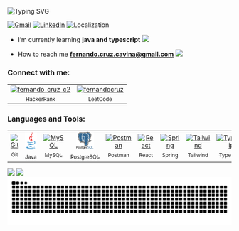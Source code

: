 <img src="https://readme-typing-svg.herokuapp.com?font=Fira+Code&size=25&pause=1000&width=435&height=40&lines=%3E+Greetings%2C+devs!++%3D);%3E+I'm+Fernando+Cruz+%CB%99%E1%B5%95%CB%99+%E2%8A%B9+" alt="Typing SVG" />

[![Gmail](https://img.shields.io/badge/Gmail-D14836?style=for-the-badge&logo=gmail&logoColor=white)](mailto:fernando.cruz.cavina@gmail.com)
[![LinkedIn](https://img.shields.io/badge/LinkedIn-0A66C2?style=for-the-badge&logo=linkedin&logoColor=white)](https://www.linkedin.com/in/fernando-cruz-cavina)
![Localization]( https://custom-icon-badges.demolab.com/badge/SP-BRAZIL-brightgreen?style=for-the-badge&logo=location&logoColor=white)

- I’m currently learning **java and typescript** <img src= "https://media1.giphy.com/media/EMItNuVu9Qi2NPblnN/giphy.webp?cid=ecf05e476naq1f1l15wfauobgsp59d8hotsxmxrczt623rdf&ep=v1_stickers_search&rid=giphy.webp&ct=s" width="25"/> 

- How to reach me **fernando.cruz.cavina@gmail.com** <img src="https://media2.giphy.com/media/v1.Y2lkPTc5MGI3NjExbWp0dzFpMmw4cXZkb3liMGlrcDZzYW5zaXJxbHcxNjllajRocGZkMiZlcD12MV9pbnRlcm5hbF9naWZfYnlfaWQmY3Q9cw/7NgYelDPXmzbzxrKsj/giphy.gif" width="30"/>


<h3 align="left">Connect with me:</h3>
<table>
  <tr>
    <td align="center">
      <a href="https://www.hackerrank.com/fernando_cruz_c2" target="blank" rel="noreferrer">
        <img src="https://raw.githubusercontent.com/rahuldkjain/github-profile-readme-generator/master/src/images/icons/Social/hackerrank.svg" height="40" width="40" alt="fernando_cruz_c2"/><br/>
        <sub>HackerRank</sub>
      </a>
    </td>
    <td align="center">
      <a href="https://www.leetcode.com/fernandocruz" target="blank" rel="noreferrer">
        <img src="https://raw.githubusercontent.com/rahuldkjain/github-profile-readme-generator/master/src/images/icons/Social/leet-code.svg" height="40" width="40" alt="fernandocruz"/><br/>
        <sub>LeetCode</sub>
      </a>
    </td>
  </tr>
</table>


<h3 align="left">Languages and Tools:</h3>
<table>
  <tr>
    <td align="center">
      <a href="https://git-scm.com/" target="_blank" rel="noreferrer">
        <img src="https://www.vectorlogo.zone/logos/git-scm/git-scm-icon.svg" width="40" height="40" alt="Git"/><br/>
        <sub>Git</sub>
      </a>
    </td>
    <td align="center">
      <a href="https://www.java.com" target="_blank" rel="noreferrer">
        <img src="https://raw.githubusercontent.com/devicons/devicon/master/icons/java/java-original.svg" width="40" height="40" alt="Java"/><br/>
        <sub>Java</sub>
      </a>
    </td>
    <td align="center">
      <a href="https://www.mysql.com/" target="_blank" rel="noreferrer">
        <img src="https://images.icon-icons.com/3053/PNG/512/mysql_workbench_macos_bigsur_icon_189924.png" width="40" height="40" alt="MySQL"/><br/>
        <sub>MySQL</sub>
      </a>
    </td>
    <td align="center">
      <a href="https://www.postgresql.org" target="_blank" rel="noreferrer">
        <img src="https://raw.githubusercontent.com/devicons/devicon/master/icons/postgresql/postgresql-original-wordmark.svg" width="40" height="40" alt="PostgreSQL"/><br/>
        <sub>PostgreSQL</sub>
      </a>
    </td>
    <td align="center">
      <a href="https://postman.com" target="_blank" rel="noreferrer">
        <img src="https://www.svgrepo.com/show/354202/postman-icon.svg" width="40" height="40" alt="Postman"/><br/>
        <sub>Postman</sub>
      </a>
    </td>
    <td align="center">
      <a href="https://reactjs.org/" target="_blank" rel="noreferrer">
        <img src="https://cdn4.iconfinder.com/data/icons/logos-3/600/React.js_logo-512.png" width="40" height="40" alt="React"/><br/>
        <sub>React</sub>
      </a>
    </td>
    <td align="center">
      <a href="https://spring.io/" target="_blank" rel="noreferrer">
        <img src="https://static-00.iconduck.com/assets.00/spring-icon-1024x1023-ljxx8bf7.png" width="40" height="40" alt="Spring"/><br/>
        <sub>Spring</sub>
      </a>
    </td>
    <td align="center">
      <a href="https://tailwindcss.com/" target="_blank" rel="noreferrer">
        <img src="https://encrypted-tbn0.gstatic.com/images?q=tbn:ANd9GcTSDKn3vA2YUbXzN0ZC3gALWJ08gJN-Drl15w&s" width="40" height="40" alt="Tailwind"/><br/>
        <sub>Tailwind</sub>
      </a>
    </td>
    <td align="center">
      <a href="https://www.typescriptlang.org/" target="_blank" rel="noreferrer">
        <img src="https://cdn-icons-png.flaticon.com/256/5968/5968381.png" width="40" height="40" alt="TypeScript"/><br/>
        <sub>TypeScript</sub>
      </a>
    </td>
    <td align="center">
      <a href="https://www.docker.com/" target="_blank" rel="noreferrer">
        <img src="https://cdn-icons-png.flaticon.com/512/919/919853.png" width="40" height="40" alt="Docker"/><br/>
        <sub>Docker</sub>
      </a>
    </td>
    <td align="center">
      <a href="https://redis.io" target="_blank" rel="noreferrer">
        <img src="https://static-00.iconduck.com/assets.00/redis-icon-2048x1749-sfqcx1af.png" width="40" height="40" alt="Redis"/><br/>
        <sub>Redis</sub>
      </a>
    </td>
  </tr>
</table>


<div >
  <picture align="right">
  <source
    srcset="https://github-readme-stats.vercel.app/api?username=fernandocruzcavina&show_icons=true&hide=prs&theme=dark&bg_color=000&border_color=30A3DC&icon_color=30A3DC&title_color=E94D5F&text_color=FFF"
    media="(prefers-color-scheme: dark)"
  />
  <source
    srcset="https://github-readme-stats.vercel.app/api?username=fernandocruzcavina&show_icons=true&hide=prs&cache_seconds=86400&theme=ambient_gradient"
    media="(prefers-color-scheme: light), (prefers-color-scheme: no-preference)"
  />
  <img src="https://github-readme-stats.vercel.app/api?username=fernandocruzcavina&show_icons=true" />
</picture>
<picture align="right">
  <source
    srcset="https://github-readme-stats.vercel.app/api/top-langs?username=fernandocruzcavina&show_icons=true&theme=dark&bg_color=000&border_color=30A3DC&title_color=E94D5F&text_color=FFF&layout=compact"
    media="(prefers-color-scheme: dark)"
  />
  <source
    srcset="https://github-readme-stats.vercel.app/api/top-langs?username=fernandocruzcavina&show_icons=true&cache_seconds=86400&theme=ambient_gradient&layout=compact"
    media="(prefers-color-scheme: light), (prefers-color-scheme: no-preference)"
  />
  <img src="https://github-readme-stats.vercel.app/api?username=fernandocruzcavina&show_icons=true" />
</picture>
</div>


<picture align="center">
  <source 
    media="(prefers-color-scheme: dark)" 
    srcset="https://raw.githubusercontent.com/FernandoCruzCavina/FernandoCruzCavina/output/github-contribution-grid-snake-dark.svg"
  />
  <source
    media="(prefers-color-scheme: light)" 
    srcset="https://raw.githubusercontent.com/FernandoCruzCavina/FernandoCruzCavina/output/github-contribution-grid-snake.svg"
  />
  <img align="center" alt="github contribution grid snake animation" src="https://raw.githubusercontent.com/FernandoCruzCavina/FernandoCruzCavina/output/github-contribution-grid-snake.svg">
</picture>
